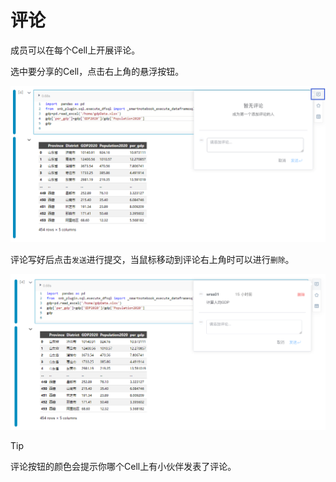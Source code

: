 # 评论

成员可以在每个Cell上开展评论。

选中要分享的Cell，点击右上角的悬浮按钮。

![图15 style="width: 70%;height: 70%;"](../images/44bbdb2ea343b6118633ad2d3821b59db5a9114a45eebe45b10b10a06d561b11.png "Cell评论")

评论写好后点击`发送`进行提交，当鼠标移动到评论右上角时可以进行`删除`。

![图17 style="width: 70%;height: 70%;"](../images/958469572ad60f7a194eece30b0984098c70f8b96b80c76af818c407efed360a.png "发送评论")


> [!Tip]
> 评论按钮的颜色会提示你哪个Cell上有小伙伴发表了评论。
